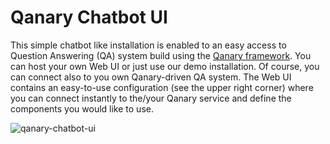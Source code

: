 # Qanary Chatbot UI

This simple chatbot like installation is enabled to an easy access to Question Answering (QA) system build using the [Qanary framework](https://github.com/WDAqua/Qanary). You can host your own Web UI or just use our demo installation. Of course, you can connect also to you own Qanary-driven QA system. The Web UI contains an easy-to-use configuration (see the upper right corner) where you can connect instantly to the/your Qanary service and define the components you would like to use.

![qanary-chatbot-ui](https://user-images.githubusercontent.com/6186824/120986221-a438f380-c77c-11eb-8078-5e19d51a0874.png)

